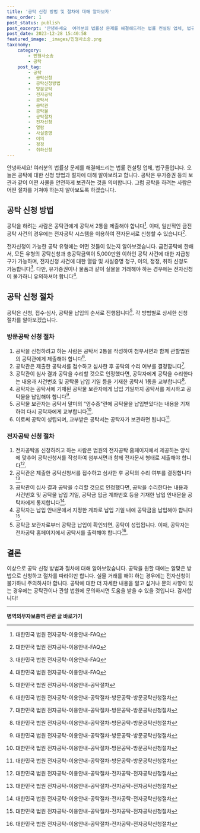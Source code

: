 ```yaml
---
title: '공탁 신청 방법 및 절차에 대해 알아보자'
menu_order: 1
post_status: publish
post_excerpt: '안녕하세요  여러분의 법률상 문제를 해결해드리는 법률 컨설팅 업체, 법구들입니다. 오늘은 공탁에 대한 신청 방법과 절차에 대해 알아보려고 합니다. 공탁은 유가증권 등의 보관과 같이 어떤 사물을 안전하게 보관하는 것을 의미합니다. 그럼 공탁을 하려는 사람은 어떤 절차를 거쳐야 하는지 알아보도록 하겠습니다.'
post_date: 2023-12-28 15:40:58
featured_image: _images/민형사소송.png
taxonomy:
    category:
        - 민형사소송
        - 공탁
    post_tag:
        - 공탁
        -  공탁신청
        -  공탁신청방법
        -  방문공탁
        -  전자공탁
        -  공탁서
        -  공탁관
        -  공탁물
        -  공탁절차
        -  전자신청
        -  열람
        -  사실증명
        -  이의
        -  정정
        -  취하신청
---
```



안녕하세요! 여러분의 법률상 문제를 해결해드리는 법률 컨설팅 업체, 법구들입니다. 오늘은 공탁에 대한 신청 방법과 절차에 대해 알아보려고 합니다. 공탁은 유가증권 등의 보관과 같이 어떤 사물을 안전하게 보관하는 것을 의미합니다. 그럼 공탁을 하려는 사람은 어떤 절차를 거쳐야 하는지 알아보도록 하겠습니다.

## 공탁 신청 방법

공탁을 하려는 사람은 공탁관에게 공탁서 2통을 제출해야 합니다[^1]. 이때, 일반적인 금전공탁 사건의 경우에는 전자공탁 시스템을 이용하여 전자문서로 신청할 수 있습니다[^2].

전자신청이 가능한 공탁 유형에는 어떤 것들이 있는지 알아보겠습니다. 금전공탁에 한해서, 모든 유형의 공탁신청과 총공탁금액이 5,000만원 이하인 공탁 사건에 대한 지급청구가 가능하며, 전자신청 사건에 대한 열람 및 사실증명 청구, 이의, 정정, 취하 신청도 가능합니다[^2]. 다만, 유가증권이나 물품과 같이 실물을 거래해야 하는 경우에는 전자신청이 불가하니 유의하셔야 합니다[^2].

## 공탁 신청 절차

공탁은 신청, 접수·심사, 공탁물 납입의 순서로 진행됩니다[^3]. 각 방법별로 상세한 신청 절차를 알아보겠습니다.

### 방문공탁 신청 절차

1. 공탁을 신청하려고 하는 사람은 공탁서 2통을 작성하여 첨부서면과 함께 관할법원의 공탁관에게 제출해야 합니다[^4].
2. 공탁관은 제출한 공탁서를 접수하고 심사한 후 공탁의 수리 여부를 결정합니다[^4].
3. 공탁관이 심사 결과 공탁을 수리할 것으로 인정했다면, 공탁자에게 공탁을 수리한다는 내용과 사건번호 및 공탁물 납입 기일 등을 기재한 공탁서 1통을 교부합니다[^4].
4. 공탁자는 공탁서에 기재된 공탁물 보관자에게 납입 기일까지 공탁서를 제시하고 공탁물을 납입해야 합니다[^4].
5. 공탁물 보관자는 공탁서 말미의 "영수증"란에 공탁물을 납입받았다는 내용을 기재하여 다시 공탁자에게 교부합니다[^4].
6. 이로써 공탁이 성립되며, 교부받은 공탁서는 공탁자가 보관하면 됩니다[^4].

### 전자공탁 신청 절차

1. 전자공탁을 신청하려고 하는 사람은 법원의 전자공탁 홈페이지에서 제공하는 양식에 맞추어 공탁신청서를 작성하여 첨부서면과 함께 전자문서 형태로 제출해야 합니다[^5].
2. 공탁관은 제출한 공탁신청서를 접수하고 심사한 후 공탁의 수리 여부를 결정합니다[^5].
3. 공탁관이 심사 결과 공탁을 수리할 것으로 인정했다면, 공탁을 수리한다는 내용과 사건번호 및 공탁물 납입 기일, 공탁금 입금 계좌번호 등을 기재한 납입 안내문을 공탁자에게 통지합니다[^5].
4. 공탁자는 납입 안내문에서 지정한 계좌로 납입 기일 내에 공탁금을 납입해야 합니다[^5].
5. 공탁금 보관자로부터 공탁금 납입이 확인되면, 공탁이 성립됩니다. 이때, 공탁자는 전자공탁 홈페이지에서 공탁서를 출력해야 합니다[^5].

## 결론

이상으로 공탁 신청 방법과 절차에 대해 알아보았습니다. 공탁을 원할 때에는 알맞은 방법으로 신청하고 절차를 따라야만 합니다. 실물 거래를 해야 하는 경우에는 전자신청이 불가하니 주의하셔야 합니다. 공탁에 대한 더 자세한 내용을 알고 싶거나 문의 사항이 있는 경우에는 공탁관이나 관할 법원에 문의하시면 도움을 받을 수 있을 것입니다. 감사합니다!

[^1]: 대한민국 법원 전자공탁-이용안내-FAQ
[^2]: 대한민국 법원 전자공탁-이용안내-FAQ
[^3]: 대한민국 법원 전자공탁-이용안내-공탁절차
[^4]: 대한민국 법원 전자공탁-이용안내-공탁절차-방문공탁-방문공탁신청절차
[^5]: 대한민국 법원 전자공탁-이용안내-공탁절차-전자공탁-전자공탁신청절차
<!-- wp:separator -->
<hr class="wp-block-separator has-alpha-channel-opacity"/>
<!-- /wp:separator -->

<!-- wp:group {"backgroundColor":"base","layout":{"type":"constrained"}} -->
<div class="wp-block-group has-base-background-color has-background"><!-- wp:paragraph {"align":"center","fontSize":"medium"} -->
<p class="has-text-align-center has-large-font-size"><strong>병역의무자보충역 관련 글 바로가기</strong></p>
<!-- /wp:paragraph -->


<!-- wp:latest-posts
{"categories":[{"id":9045,"count":19,"description":"","link":"https://uknowlaw.com/category/%eb%b3%91%ec%97%ad%ec%9d%98%eb%ac%b4%ec%9e%90%eb%b3%b4%ec%b6%a9%ec%97%ad/","name":"병역의무자보충역","slug":"병역의무자보충역","taxonomy":"category","parent":0,"meta":[],"_links":{"self":[{"href":"https://uknowlaw.com/wp-json/wp/v2/categories/9045"}],"collection":[{"href":"https://uknowlaw.com/wp-json/wp/v2/categories"}],"about":[{"href":"https://uknowlaw.com/wp-json/wp/v2/taxonomies/category"}],"wp:post_type":[{"href":"https://uknowlaw.com/wp-json/wp/v2/posts?categories=9045"}],"curies":[{"name":"wp","href":"https://api.w.org/{rel}","templated":true}]}}],"postsToShow":100,"excerptLength":28,"postLayout":"grid","columns":2,"featuredImageAlign":"left","featuredImageSizeSlug":"large","fontSize":"small"} /--></div>
<!-- /wp:group -->